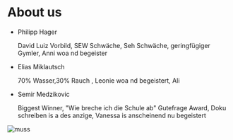 # About us

* Philipp Hager

   David Luiz Vorbild, SEW Schwäche, Seh Schwäche, geringfügiger Gymler, Anni woa nd begeister
* Elias Miklautsch

   70% Wasser,30% Rauch , Leonie woa nd begeistert, Ali
* Semir Medzikovic

   Biggest Winner, "Wie breche ich die Schule ab" Gutefrage Award, Doku schreiben is a des anzige, Vanessa is anscheinend nu begeistert

![muss](https://user-images.githubusercontent.com/98097684/199696649-e210f396-86f1-4f0d-91c8-d454f6bbbe35.jpg)

